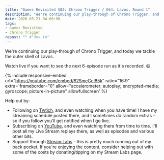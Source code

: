 ```yaml
---
title: "Games Revisited S02: Chrono Trigger / E64: Lavos, Round 1"
description: "We're continuing our play-through of Chrono Trigger, and today we tackle the outer shell of Lavos."
date: 2020-03-21 04:00:00
tags:
- Games Revisited
- Chrono Trigger
repost: "" #"dev.to"
---
```


We're continuing our play-through of Chrono Trigger, and today we tackle the outer shell of Lavos.

Watch live if you want to see the next 6-episode run as it's recorded. :smiley:
<!--more-->

{% include responsive-embed url="https://youtube.com/embed/62SmeGcI85k" ratio="16:9" extra='frameborder="0" allow="accelerometer; autoplay; encrypted-media; gyroscope; picture-in-picture" allowfullscreen' %}

Help out by:
 * Following on [Twtich](https://twitch.tv/AnonJr_Live), and even watching when you have time! I have my streaming schedule posted there, and I sometimes do random extras - so if you follow you'll get notified when I go live.
 * Subscribing on [YouTube](http://www.youtube.com/channel/UCXafqhKHbkSUIrq0LAuu0tw), and even watching there from time to time. I'll post all my Live Stream replays there, as well as episodes and various other bits.
 * Support through [Stream Labs](https://streamlabs.com/anonjr_live) - this is pretty much running out of my back pocket. If you're enjoying the content, consider helping out with some of the costs by donating/tipping on my Stream Labs page.